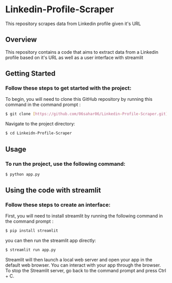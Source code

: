 # Linkedin-Profile-Scraper
This repository scrapes data from Linkedin profile given it's URL


## Overview

This repository contains a code that aims to extract data from a Linkedin profile based on it's URL as well as a user interface with streamlit

## Getting Started

### Follow these steps to get started with the project:
To begin, you will need to clone this GitHub repository by running this command in the command prompt :
```bash
$ git clone [https://github.com/06sahar06/Linkedin-Profile-Scraper.git]
```
Navigate to the project directory:
```bash 
$ cd Linkeidn-Profile-Scraper
```

## Usage
### To run the project, use the following command:
```bash
$ python app.py
```


## Using the code with streamlit
### Follow these steps to create an interface:
First, you will need to install streamlit by running the following command in the command prompt :
```bash
$ pip install streamlit
```
you can then run the streamlit app directly:
```bash
$ streamlit run app.py
```
Streamlit will then launch a local web server and open your app in the default web browser. You can interact with your app through the browser.
To stop the Streamlit server, go back to the command prompt and press Ctrl + C.

